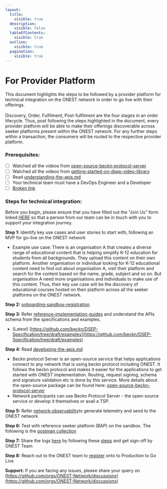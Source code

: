 ```yaml
---
layout:
  title:
    visible: true
  description:
    visible: false
  tableOfContents:
    visible: true
  outline:
    visible: true
  pagination:
    visible: true
---
```


# For Provider Platform

This document highlights the steps to be followed by a provider platform for technical integration on the ONEST network in order to go live with their offerings. \
\
Discovery, Order, Fulfilment, Post-fulfilment are the four stages  in an order lifecycle. Thus, post following the steps highlighted in the document, every provider platform will be able to make their offerings discoverable across seeker platforms present within the ONEST network. For any further steps within a transaction, the consumers will be routed to the respective provider platform.

### **Prerequisites:**

* [ ] Watched all the videos from [open-source-beckn-protocol-server](../learn/integration-of-adaptors/open-source-beckn-protocol-server/ "mention")
* [ ] Watched all the videos from [getting-started-on-dsep-video-library](../learn/getting-started-on-dsep-video-library/ "mention")
* [ ] Read [understanding-the-apis.md](../learn/understanding-the-apis.md "mention")
* [ ] Your technical team must have a DevOps Engineer and a Developer
* [ ] [Broken link](broken-reference "mention")

### **Steps for technical integration:**

Before you begin, please ensure that you have filled out the "Join Us" form linked [HERE](https://onest.network/join-us) so that a person from our team can be in touch with you to support your integration journey.&#x20;

**Step 1:** Identify key use cases and user stories to start with, following an MVP for go-live on the ONEST network

* Example use case: There is an organisation A that creates a diverse range of educational content that is helping simplify K-12 education for students from all backgrounds. They upload this content on their own platform. Another organisation or individual looking for K-12 educational content need to find out about organisation A, visit their platform and search for the content based on the name, grade, subject and so on. But organisation A need more organisations and individuals to make use of this content. Thus, their key use case will be the discovery of educational courses hosted on their platform across all the seeker platforms on the ONEST network.

**Step 2:** [onboarding-sandbox-registration](../onboarding-sandbox-registration/ "mention")

**Step 3:** Refer [reference-implementation-guides](../learn/reference-implementation-guides/ "mention") and understand the APIs schema from the  specifications and examples.

* (Latest) [https://github.com/beckn/DSEP-Specification/tree/draft/examples](https://github.com/beckn/DSEP-Specification/tree/draft/examples)

**Step 4:** Read [developing-the-apis.md](../learn/developing-the-apis.md "mention")

* Beckn protocol Server is an open-source service that helps applications connect to any network that is using beckn protocol including ONEST. It follows the beckn protocol and makes it easier for the applications to get started with ONEST implementation. Routing, request signing, schema and signature validation etc is done by this service. More details about the open-source package can be found here: [open-source-beckn-protocol-server](../learn/integration-of-adaptors/open-source-beckn-protocol-server/ "mention")&#x20;
* Network participants can use Beckn Protocol Server - the open-source service or develop it themselves or avail a TSP.

**Step 5:** Refer [network-observability](../network-observability/ "mention")to generate telemetry and send to the ONEST network

**Step 6:** Test with reference seeker platform (BAP) on the sandbox. The following is the [postman collection](https://raw.githubusercontent.com/beckn/DSEP-Specification/draft/examples/postman-collection/sandbox-sample-collection.json)

**Step 7:** Share the logs [here](https://github.com/ONEST-Network/verification-logs) by following these [steps](https://github.com/ONEST-Network/verification-logs/blob/main/README.md) and get sign-off by ONEST Team

**Step 8:**  Reach out to the ONEST team to [register](https://prod.onest.network/login) onto to Production to Go Live

**Support:** If you are facing any issues, please share your query on [https://github.com/orgs/ONEST-Network/discussions](https://github.com/orgs/ONEST-Network/discussions)
